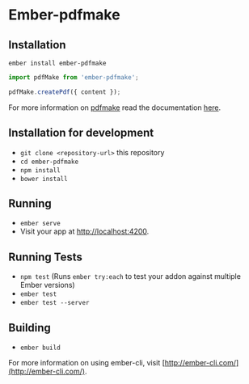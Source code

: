 # Ember-pdfmake

## Installation

```
ember install ember-pdfmake
```

```js
import pdfMake from 'ember-pdfmake';

pdfMake.createPdf({ content });
```
For more information on [pdfmake](https://github.com/bpampuch/pdfmake) read the documentation [here](https://github.com/bpampuch/pdfmake/blob/master/README.md).

## Installation for development

* `git clone <repository-url>` this repository
* `cd ember-pdfmake`
* `npm install`
* `bower install`

## Running

* `ember serve`
* Visit your app at [http://localhost:4200](http://localhost:4200).

## Running Tests

* `npm test` (Runs `ember try:each` to test your addon against multiple Ember versions)
* `ember test`
* `ember test --server`

## Building

* `ember build`

For more information on using ember-cli, visit [http://ember-cli.com/](http://ember-cli.com/).
